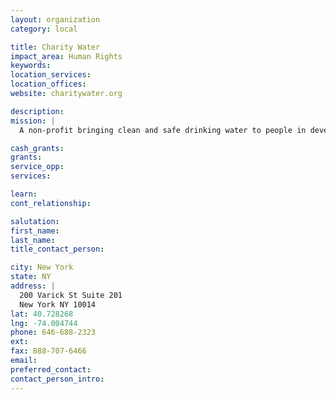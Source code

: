 ```yaml
---
layout: organization
category: local

title: Charity Water
impact_area: Human Rights
keywords: 
location_services: 
location_offices: 
website: charitywater.org

description: 
mission: |
  A non-profit bringing clean and safe drinking water to people in developing nations

cash_grants: 
grants: 
service_opp: 
services: 

learn: 
cont_relationship: 

salutation: 
first_name: 
last_name: 
title_contact_person: 

city: New York
state: NY
address: |
  200 Varick St Suite 201  
  New York NY 10014
lat: 40.728268
lng: -74.004744
phone: 646-688-2323
ext: 
fax: 888-707-6466
email: 
preferred_contact: 
contact_person_intro: 
---
```

